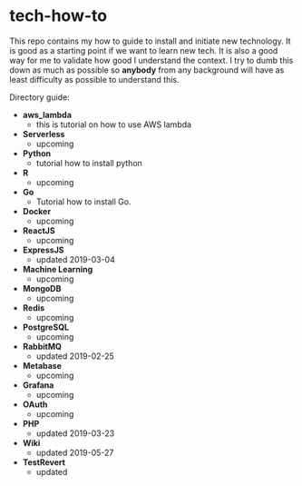 # tech-how-to
This repo contains my how to guide to install and initiate new technology. It is good as a starting point if we want to learn new tech. It is also a good way for me to validate how good I understand the context. I try to dumb this down as much as possible so **anybody** from any background will have as least difficulty as possible to understand this. 

Directory guide:
- **aws_lambda**
  - this is tutorial on how to use AWS lambda
- **Serverless**
  - upcoming
- **Python**
  - tutorial how to install python
- **R**
  - upcoming
- **Go**
  - Tutorial how to install Go.
- **Docker**
  - upcoming
- **ReactJS**
  - upcoming
- **ExpressJS**
  - updated 2019-03-04
- **Machine Learning**
  - upcoming
- **MongoDB**
  - upcoming
- **Redis**
  - upcoming
- **PostgreSQL**
  - upcoming
- **RabbitMQ**
  - updated 2019-02-25
- **Metabase**
  - upcoming
- **Grafana**
  - upcoming
- **OAuth**
  - upcoming
- **PHP**
  - updated 2019-03-23
- **Wiki**
  - updated 2019-05-27
- **TestRevert**
  - updated
